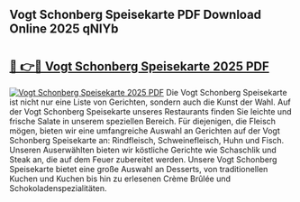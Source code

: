 ## Vogt Schonberg Speisekarte PDF Download Online 2025 qNIYb

# <h2><a href="http://gce44x5.nevu.top/?p=Vogt+Schonberg+Speisekarte">🔗 👉🔴 Vogt Schonberg Speisekarte 2025 PDF</a></h2>

[![Vogt Schonberg Speisekarte 2025 PDF](https://i.imgur.com/dBaPXMq.png)](http://gce44x5.nevu.top/?p=Vogt+Schonberg+Speisekarte)
Die Vogt Schonberg Speisekarte ist nicht nur eine Liste von Gerichten, sondern auch die Kunst der Wahl. Auf der Vogt Schonberg Speisekarte unseres Restaurants finden Sie leichte und frische Salate in unserem speziellen Bereich. Für diejenigen, die Fleisch mögen, bieten wir eine umfangreiche Auswahl an Gerichten auf der Vogt Schonberg Speisekarte an: Rindfleisch, Schweinefleisch, Huhn und Fisch. Unseren Auserwählten bieten wir köstliche Gerichte wie Schaschlik und Steak an, die auf dem Feuer zubereitet werden. Unsere Vogt Schonberg Speisekarte bietet eine große Auswahl an Desserts, von traditionellen Kuchen und Kuchen bis hin zu erlesenen Crème Brûlée und Schokoladenspezialitäten.
